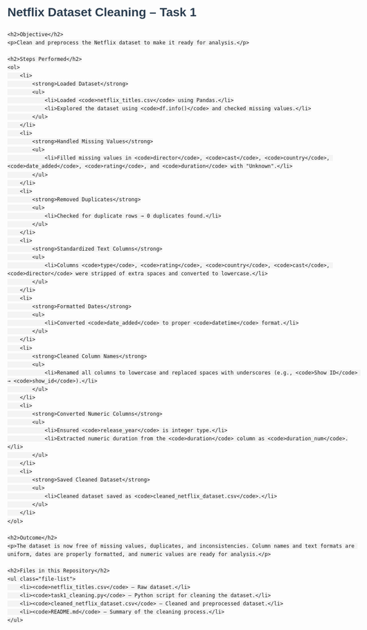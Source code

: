 <!DOCTYPE html>
<html lang="en">
<head>
    <meta charset="UTF-8">
    <meta name="viewport" content="width=device-width, initial-scale=1.0">
    <title>Netflix Dataset Cleaning – Task 1</title>
    <style>
        body {
            font-family: Arial, sans-serif;
            line-height: 1.6;
            margin: 20px;
            max-width: 900px;
        }
        h1, h2 {
            color: #2c3e50;
        }
        ul {
            margin-left: 20px;
        }
        code {
            background-color: #f4f4f4;
            padding: 2px 5px;
            border-radius: 4px;
        }
        .file-list li {
            margin-bottom: 5px;
        }
    </style>
</head>
<body>
    <h1>Netflix Dataset Cleaning – Task 1</h1>

    <h2>Objective</h2>
    <p>Clean and preprocess the Netflix dataset to make it ready for analysis.</p>

    <h2>Steps Performed</h2>
    <ol>
        <li>
            <strong>Loaded Dataset</strong>
            <ul>
                <li>Loaded <code>netflix_titles.csv</code> using Pandas.</li>
                <li>Explored the dataset using <code>df.info()</code> and checked missing values.</li>
            </ul>
        </li>
        <li>
            <strong>Handled Missing Values</strong>
            <ul>
                <li>Filled missing values in <code>director</code>, <code>cast</code>, <code>country</code>, <code>date_added</code>, <code>rating</code>, and <code>duration</code> with "Unknown".</li>
            </ul>
        </li>
        <li>
            <strong>Removed Duplicates</strong>
            <ul>
                <li>Checked for duplicate rows → 0 duplicates found.</li>
            </ul>
        </li>
        <li>
            <strong>Standardized Text Columns</strong>
            <ul>
                <li>Columns <code>type</code>, <code>rating</code>, <code>country</code>, <code>cast</code>, <code>director</code> were stripped of extra spaces and converted to lowercase.</li>
            </ul>
        </li>
        <li>
            <strong>Formatted Dates</strong>
            <ul>
                <li>Converted <code>date_added</code> to proper <code>datetime</code> format.</li>
            </ul>
        </li>
        <li>
            <strong>Cleaned Column Names</strong>
            <ul>
                <li>Renamed all columns to lowercase and replaced spaces with underscores (e.g., <code>Show ID</code> → <code>show_id</code>).</li>
            </ul>
        </li>
        <li>
            <strong>Converted Numeric Columns</strong>
            <ul>
                <li>Ensured <code>release_year</code> is integer type.</li>
                <li>Extracted numeric duration from the <code>duration</code> column as <code>duration_num</code>.</li>
            </ul>
        </li>
        <li>
            <strong>Saved Cleaned Dataset</strong>
            <ul>
                <li>Cleaned dataset saved as <code>cleaned_netflix_dataset.csv</code>.</li>
            </ul>
        </li>
    </ol>

    <h2>Outcome</h2>
    <p>The dataset is now free of missing values, duplicates, and inconsistencies. Column names and text formats are uniform, dates are properly formatted, and numeric values are ready for analysis.</p>

    <h2>Files in this Repository</h2>
    <ul class="file-list">
        <li><code>netflix_titles.csv</code> – Raw dataset.</li>
        <li><code>task1_cleaning.py</code> – Python script for cleaning the dataset.</li>
        <li><code>cleaned_netflix_dataset.csv</code> – Cleaned and preprocessed dataset.</li>
        <li><code>README.md</code> – Summary of the cleaning process.</li>
    </ul>
</body>
</html>
